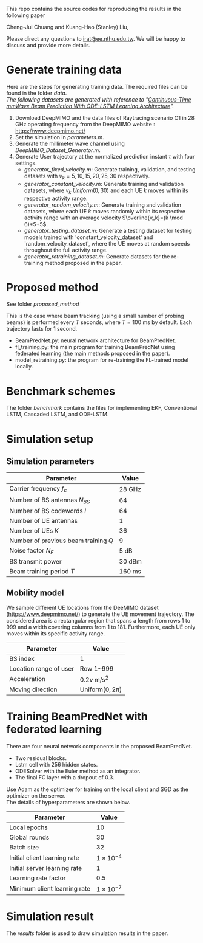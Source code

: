 This repo contains the source codes for reproducing the results in the following paper

Cheng-Jui Chuang and Kuang-Hao (Stanley) Liu, 

Please direct any questions to irat@ee.nthu.edu.tw. We will be happy to discuss and provide more details.

# Generate training data
Here are the steps for generating training data. The required files can be found in the folder *data*.  
_The following datasets are generated with reference to "[Continuous-Time mmWave Beam Prediction With ODE-LSTM Learning Architecture](https://ieeexplore.ieee.org/document/9944873)"._
   1. Download DeepMIMO and the data files of Raytracing scenario O1 in 28 GHz operating frequency from the DeepMIMO website : https://www.deepmimo.net/
   2. Set the simulation in *parameters.m*.
   3. Generate the millimeter wave channel using *DeepMIMO_Dataset_Generator.m*.
   4. Generate User trajectory at the normalized prediction instant $\tau$ with four settings.
      - *generator_fixed_velocity.m*: Generate training, validation, and testing datasets with $v_k=5, 10, 15, 20, 25, 30$ respectively.
      - *generator_constant_velocity.m*: Generate training and validation datasets, where $v_k~Uniform(0,30)$ and each UE $k$ moves within its respective activity range.
      - *generator_random_velocity.m*: Generate training and validation datasets, where each UE $k$ moves randomly within its respective activity range with an average velocity $\overline{v_k}=(k \mod 6)*5+5$.
      - *generator_testing_dataset.m*: Generate a testing dataset for testing models trained with 'constant_velocity_dataset' and 'random_velocity_dataset', where the UE moves at random speeds throughout the full activity range.
      - *generator_retraining_dataset.m*: Generate datasets for the re-training method proposed in the paper.

# Proposed method
See folder *proposed_method*

This is the case where beam tracking (using a small number of probing beams) is performed every $T$ seconds, where $T=100$ ms by default. Each trajectory lasts for 1 second.
- BeamPredNet.py: neural network architecture for BeamPredNet.
- fl_training.py: the main program for training BeamPredNet using federated learning (the main methods proposed in the paper).
- model_retraining.py: the program for re-training the FL-trained model locally.

# Benchmark schemes
The folder *benchmark* contains the files for implementing EKF, Conventional LSTM, Cascaded LSTM, and ODE-LSTM.

# Simulation setup

## Simulation parameters
| Parameter                            | Value  |
|--------------------------------------|--------|
| Carrier frequency $f_c$              | 28 GHz |
| Number of BS antennas $N_{BS}$       | 64     |
| Number of BS codewords $I$           | 64     |
| Number of UE antennas                | 1      |
| Number of UEs $K$                    | 36     |
| Number of previous beam training $Q$ | 9      |
| Noise factor $N_F$                   | 5 dB   |
| BS transmit power                    | 30 dBm |
| Beam training period $T$             | 160 ms |

## Mobility model
We sample different UE locations from the DeeMIMO dataset (https://www.deepmimo.net/) to generate the UE movement trajectory. 
The considered area is a rectangular region that spans a length from rows 1 to 999 and a width covering columns from 1 to 181. 
Furthermore, each UE only moves within its specific activity range.

| Parameter                     | Value                      |  
|-------------------------------|----------------------------|
| BS index                      | 1                          |
| Location range of user        | Row 1~999                  |
| Acceleration                  | $0.2v~\text{m}/\text{s}^2$ |
| Moving direction              | Uniform($0,2\pi$)          |


# Training BeamPredNet with federated learning
There are four neural network components in the proposed BeamPredNet.
- Two residual blocks.
- Lstm cell with 256 hidden states.
- ODESolver with the Euler method as an integrator.
- The final FC layer with a dropout of 0.3.

Use Adam as the optimizer for training on the local client and SGD as the optimizer on the server.  
The details of hyperparameters are shown below.

| Parameter                    | Value             |
|------------------------------|-------------------|
| Local epochs                 | 10                |
| Global rounds                | 30                |
| Batch size                   | 32                |
| Initial client learning rate | $1\times 10^{-4}$ |
| Initial server learning rate | $1$               |
| Learning rate factor         | 0.5               |
| Minimum client learning rate | $1\times 10^{-7}$ |

# Simulation result
The *results* folder is used to draw simulation results in the paper.

